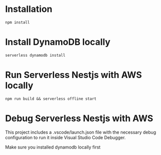 # Installation
```
npm install
```

# Install DynamoDB locally
```
serverless dynamodb install
```

# Run Serverless Nestjs with AWS locally
```
npm run build && serverless offline start
```

# Debug Serverless Nestjs with AWS
This project includes a .vscode/launch.json file with the necessary debug configuration to run it inside Visual Studio Code Debugger.

Make sure you installed dynamodb locally first